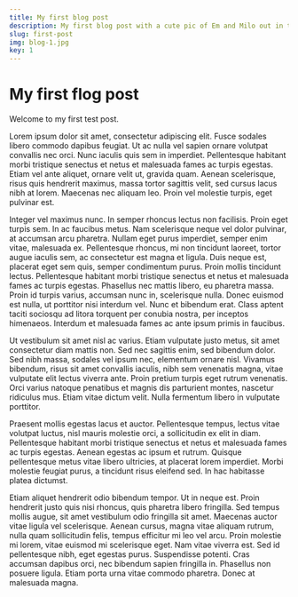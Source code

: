 ```yaml
---
title: My first blog post
description: My first blog post with a cute pic of Em and Milo out in the street
slug: first-post
img: blog-1.jpg
key: 1
---
```


# My first flog post

Welcome to my first test post.

Lorem ipsum dolor sit amet, consectetur adipiscing elit. Fusce sodales libero commodo dapibus feugiat. Ut ac nulla vel sapien ornare volutpat convallis nec orci. Nunc iaculis quis sem in imperdiet. Pellentesque habitant morbi tristique senectus et netus et malesuada fames ac turpis egestas. Etiam vel ante aliquet, ornare velit ut, gravida quam. Aenean scelerisque, risus quis hendrerit maximus, massa tortor sagittis velit, sed cursus lacus nibh at lorem. Maecenas nec aliquam leo. Proin vel molestie turpis, eget pulvinar est.

Integer vel maximus nunc. In semper rhoncus lectus non facilisis. Proin eget turpis sem. In ac faucibus metus. Nam scelerisque neque vel dolor pulvinar, at accumsan arcu pharetra. Nullam eget purus imperdiet, semper enim vitae, malesuada ex. Pellentesque rhoncus, mi non tincidunt laoreet, tortor augue iaculis sem, ac consectetur est magna et ligula. Duis neque est, placerat eget sem quis, semper condimentum purus. Proin mollis tincidunt lectus. Pellentesque habitant morbi tristique senectus et netus et malesuada fames ac turpis egestas. Phasellus nec mattis libero, eu pharetra massa. Proin id turpis varius, accumsan nunc in, scelerisque nulla. Donec euismod est nulla, ut porttitor nisi interdum vel. Nunc et bibendum erat. Class aptent taciti sociosqu ad litora torquent per conubia nostra, per inceptos himenaeos. Interdum et malesuada fames ac ante ipsum primis in faucibus.

Ut vestibulum sit amet nisl ac varius. Etiam vulputate justo metus, sit amet consectetur diam mattis non. Sed nec sagittis enim, sed bibendum dolor. Sed nibh massa, sodales vel ipsum nec, elementum ornare nisl. Vivamus bibendum, risus sit amet convallis iaculis, nibh sem venenatis magna, vitae vulputate elit lectus viverra ante. Proin pretium turpis eget rutrum venenatis. Orci varius natoque penatibus et magnis dis parturient montes, nascetur ridiculus mus. Etiam vitae dictum velit. Nulla fermentum libero in vulputate porttitor.

Praesent mollis egestas lacus et auctor. Pellentesque tempus, lectus vitae volutpat luctus, nisl mauris molestie orci, a sollicitudin ex elit in diam. Pellentesque habitant morbi tristique senectus et netus et malesuada fames ac turpis egestas. Aenean egestas ac ipsum et rutrum. Quisque pellentesque metus vitae libero ultricies, at placerat lorem imperdiet. Morbi molestie feugiat purus, a tincidunt risus eleifend sed. In hac habitasse platea dictumst.

Etiam aliquet hendrerit odio bibendum tempor. Ut in neque est. Proin hendrerit justo quis nisi rhoncus, quis pharetra libero fringilla. Sed tempus mollis augue, sit amet vestibulum odio fringilla sit amet. Maecenas auctor vitae ligula vel scelerisque. Aenean cursus, magna vitae aliquam rutrum, nulla quam sollicitudin felis, tempus efficitur mi leo vel arcu. Proin molestie mi lorem, vitae euismod mi scelerisque eget. Nam vitae viverra est. Sed id pellentesque nibh, eget egestas purus. Suspendisse potenti. Cras accumsan dapibus orci, nec bibendum sapien fringilla in. Phasellus non posuere ligula. Etiam porta urna vitae commodo pharetra. Donec at malesuada magna.
